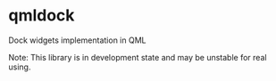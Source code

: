 # qmldock

Dock widgets implementation in QML

Note: This library is in development state and may be unstable for real using.
